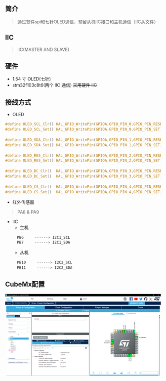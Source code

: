 ## 简介

> 通过软件spi和七针OLED通信，预留从机IIC接口和主机通信（IIC从文件）

## IIC

> IIC(MASTER AND SLAVE)

## 硬件

- 1.54 寸 OLED(七针)
- stm32f103c8t6(两个 IIC 通信)
  ~~采用硬件 IIC~~

## 接线方式

- OLED

```C
#define OLED_SCL_Clr() HAL_GPIO_WritePin(GPIOA,GPIO_PIN_0,GPIO_PIN_RESET)//SCL
#define OLED_SCL_Set() HAL_GPIO_WritePin(GPIOA,GPIO_PIN_0,GPIO_PIN_SET)

#define OLED_SDA_Clr() HAL_GPIO_WritePin(GPIOA,GPIO_PIN_1,GPIO_PIN_RESET)//SDA
#define OLED_SDA_Set() HAL_GPIO_WritePin(GPIOA,GPIO_PIN_1,GPIO_PIN_SET)

#define OLED_RES_Clr() HAL_GPIO_WritePin(GPIOA,GPIO_PIN_2,GPIO_PIN_RESET)//RES
#define OLED_RES_Set() HAL_GPIO_WritePin(GPIOA,GPIO_PIN_2,GPIO_PIN_SET)

#define OLED_DC_Clr()  HAL_GPIO_WritePin(GPIOA,GPIO_PIN_3,GPIO_PIN_RESET)//DC
#define OLED_DC_Set()  HAL_GPIO_WritePin(GPIOA,GPIO_PIN_3,GPIO_PIN_SET)

#define OLED_CS_Clr()  HAL_GPIO_WritePin(GPIOA,GPIO_PIN_4,GPIO_PIN_RESET)//CS
#define OLED_CS_Set()  HAL_GPIO_WritePin(GPIOA,GPIO_PIN_4,GPIO_PIN_SET)

```
- 红外传感器
> PA8 & PA9
  
- IIC
  - 主机
  ```C
    PB6     ------> I2C1_SCL
    PB7     ------> I2C1_SDA
  ```
  - 从机
  ```C
    PB10     ------> I2C2_SCL
    PB11     ------> I2C2_SDA
  ```
## CubeMx配置
![Alt text](image.png)
